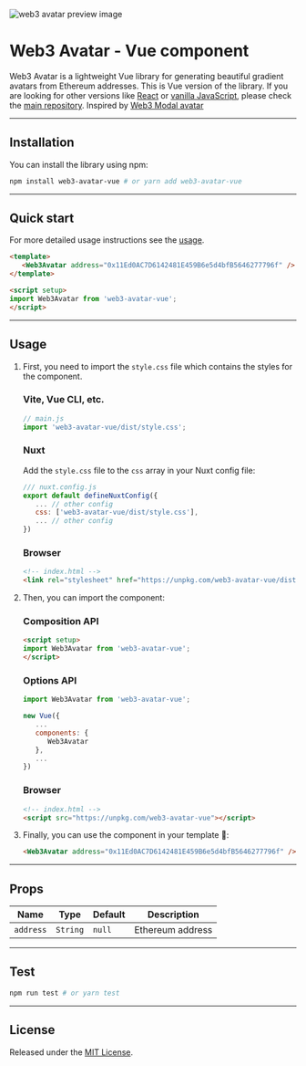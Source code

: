 ![web3 avatar preview image](https://user-images.githubusercontent.com/47187316/221898436-ace45b7c-f303-4b3b-b1ae-a24a1958d489.png)

# Web3 Avatar - Vue component
Web3 Avatar is a lightweight Vue library for generating beautiful gradient avatars from Ethereum addresses. This is Vue version of the library. If you are looking for other versions like [React](https://github.com/JackHamer09/web3-avatar/blob/master/react) or [vanilla JavaScript](https://github.com/JackHamer09/web3-avatar/blob/master/js), please check the [main repository](https://github.com/JackHamer09/web3-avatar).
Inspired by [Web3 Modal avatar](https://github.com/WalletConnect/web3modal)

---

## Installation
You can install the library using npm:
```bash
npm install web3-avatar-vue # or yarn add web3-avatar-vue
```

---

## Quick start
For more detailed usage instructions see the [usage](#usage).

```html
<template>
   <Web3Avatar address="0x11Ed0AC7D6142481E459B6e5d4bfB5646277796f" />
</template>

<script setup>
import Web3Avatar from 'web3-avatar-vue';
</script>
```

---

## Usage
1. First, you need to import the `style.css` file which contains the styles for the component.
   ### Vite, Vue CLI, etc.
   ```js
   // main.js
   import 'web3-avatar-vue/dist/style.css';
   ```

   ### Nuxt
   Add the `style.css` file to the `css` array in your Nuxt config file:
   ```js
   /// nuxt.config.js
   export default defineNuxtConfig({
      ... // other config
      css: ['web3-avatar-vue/dist/style.css'],
      ... // other config
   })
   ```

   ### Browser
   ```html
   <!-- index.html -->
   <link rel="stylesheet" href="https://unpkg.com/web3-avatar-vue/dist/style.css">
   ```

2. Then, you can import the component:
   ### Composition API
   ```html
   <script setup>
   import Web3Avatar from 'web3-avatar-vue';
   </script>
   ```

   ### Options API
   ```js
   import Web3Avatar from 'web3-avatar-vue';

   new Vue({
      ...
      components: {
         Web3Avatar
      },
      ...
   })
   ```

   ### Browser
   ```html
   <!-- index.html -->
   <script src="https://unpkg.com/web3-avatar-vue"></script>
   ```

3. Finally, you can use the component in your template 🎉:
   ```html
   <Web3Avatar address="0x11Ed0AC7D6142481E459B6e5d4bfB5646277796f" />
   ```

---

## Props
| Name | Type | Default | Description |
| --- | --- | --- | --- |
| `address` | `String` | `null` | Ethereum address |

---

## Test
```bash
npm run test # or yarn test
```

---

## License
Released under the [MIT License](https://github.com/JackHamer09/web3-avatar/blob/master/LICENSE).